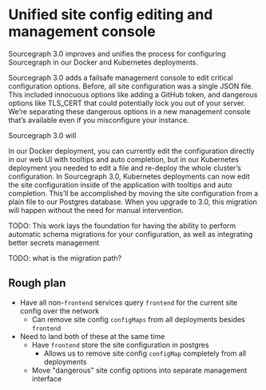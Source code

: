 # Unified site config editing and management console

Sourcegraph 3.0 improves and unifies the process for configuring Sourcegraph in our Docker and Kubernetes deployments. 

Sourcegraph 3.0 adds a failsafe management console to edit critical configuration options. Before, all site configuration was a single JSON file. This included innocuous options like adding a GitHub token, and dangerous options like TLS_CERT that could potentially lock you out of your server. We’re separating these dangerous options in a new management console that’s available even if you misconfigure your instance. 

Sourcegraph 3.0 will 

In our Docker deployment, you can currently edit the configuration directly in our web UI with tooltips and auto completion, but in our Kubernetes deployment you needed to edit a file and re-deploy the whole cluster’s configuration. In Sourcegraph 3.0, Kubernetes deployments can now edit the site configuration inside of the application with tooltips and auto completion. This’ll be accomplished by moving the site configuration from a plain file to our Postgres database. When you upgrade to 3.0, this migration will happen without the need for manual intervention. 


TODO: This work lays the foundation for having the ability to perform automatic schema migrations for your configuration, as well as integrating better secrets management 

TODO: what is the migration path?


## Rough plan

- Have all non-`frontend` services query `frontend` for the current site config over the network
  - Can remove site config `configMaps` from all deployments besides `frontend`
- Need to land both of these at the same time 
  - Have `frontend` store the site configuration in postgres
    - Allows us to remove site config `configMap` completely from all deployments
  - Move "dangerous" site config options into separate management interface
  
<!--

Site config keys that should be ONLY visible and editable in the mgmt console:
- log
- appURL
- tls.letsencrypt
- tlsCert
- tlsKey
- httpToHttpsRedirect
- httpStrictTransportSecurity
- useJaeger
- lightstepAccessToken
- lightstepProject
- htmlHeadTop
- htmlHeadBottom
- htmlBodyTop
- htmlBodyBottom
- licenseKey
- auth.providers [auth.provider will be removed]
- auth.allowSignup
- MAYBE: auth.accessTokens [auth.disableAccessTokens will be removed]
- auth.public
[auth.openIDConnect, auth.saml, auth.userIdentityHTTPHeader are deprecated and will be removed]
- update.channel


Other notes:

Site config updating is clunky (Nov 5 release)
K8s deployment can’t edit site config from UI
Critical site config that can break the app (e.g. app url, authentication, tls config, etc.) stored elsewhere. Non critical site config is editable in UI (both k8s deploy and Server).
Solves: secrets in site config are sketchy by storing info in db to give us ability to control access

-->
